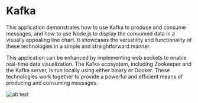 # Kafka

This application demonstrates how to use Kafka to produce and consume messages, and how to use Node.js to display the consumed data in a visually appealing line chart. It showcases the versatility and functionality of these technologies in a simple and straightforward manner.

This application can be enhanced by implementing web sockets to enable real-time data visualization. The Kafka ecosystem, including Zookeeper and the Kafka server, is run locally using either binary or Docker. These technologies work together to provide a powerful and efficient means of producing and consuming messages.

![alt text](http://url/to/img.png)
